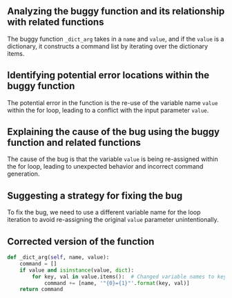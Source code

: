 ## Analyzing the buggy function and its relationship with related functions
The buggy function `_dict_arg` takes in a `name` and `value`, and if the `value` is a dictionary, it constructs a command list by iterating over the dictionary items.

## Identifying potential error locations within the buggy function
The potential error in the function is the re-use of the variable name `value` within the for loop, leading to a conflict with the input parameter `value`.

## Explaining the cause of the bug using the buggy function and related functions
The cause of the bug is that the variable `value` is being re-assigned within the for loop, leading to unexpected behavior and incorrect command generation.

## Suggesting a strategy for fixing the bug
To fix the bug, we need to use a different variable name for the loop iteration to avoid re-assigning the original `value` parameter unintentionally.

## Corrected version of the function
```python
def _dict_arg(self, name, value):
    command = []
    if value and isinstance(value, dict):
        for key, val in value.items():  # Changed variable names to key and val
            command += [name, '"{0}={1}"'.format(key, val)]
    return command
```